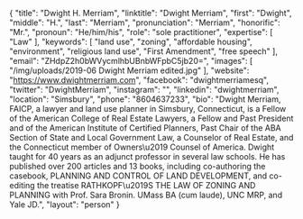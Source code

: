 {
  "title": "Dwight H. Merriam",
  "linktitle": "Dwight Merriam",
  "first": "Dwight",
  "middle": "H.",
  "last": "Merriam",
  "pronunciation": "Merriam",
  "honorific": "Mr.",
  "pronoun": "He/him/his",
  "role": "sole practitioner",
  "expertise": [
    "Law"
  ],
  "keywords": [
    "land use",
    "zoning",
    "affordable housing",
    "environment",
    "religious land use",
    "First Amendment",
    "free speech"
  ],
  "email": "ZHdpZ2h0bWVycmlhbUBnbWFpbC5jb20=",
  "images": [
    "/img/uploads/2019-06 Dwight Merriam edited.jpg"
  ],
  "website": "https://www.dwightmerriam.com",
  "facebook": "dwightmerriamesq",
  "twitter": "DwightMerriam",
  "instagram": "",
  "linkedin": "dwightmerriam",
  "location": "Simsbury",
  "phone": "8604637233",
  "bio": "Dwight Merriam, FAICP, a lawyer and land use planner in Simsbury, Connecticut, is a Fellow of the American College of Real Estate Lawyers, a Fellow and Past President and of the American Institute of Certified Planners, Past Chair of the ABA Section of State and Local Government Law, a Counselor of Real Estate, and the Connecticut member of Owners\u2019 Counsel of America. Dwight taught for 40 years as an adjunct professor in several law schools. He has published over 200 articles and 13 books, including co-authoring the casebook, PLANNING AND CONTROL OF LAND DEVELOPMENT, and co-editing the treatise RATHKOPF\u2019S THE LAW OF ZONING AND PLANNING with Prof. Sara Bronin. UMass BA (cum laude), UNC MRP, and Yale JD.",
  "layout": "person"
}
